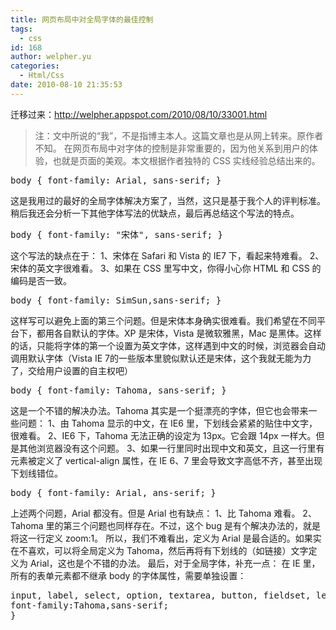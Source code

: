 ```yaml
---
title: 网页布局中对全局字体的最佳控制
tags:
  - css
id: 168
author: welpher.yu
categories:
  - Html/Css
date: 2010-08-10 21:35:53
---
```


迁移过来：http://welpher.appspot.com/2010/08/10/33001.html
> 注：文中所说的“我”，不是指博主本人。这篇文章也是从网上转来。原作者不知。
在网页布局中对字体的控制是非常重要的，因为他关系到用户的体验，也就是页面的美观。本文根据作者独特的 CSS 实线经验总结出来的。
<div style="display: none;">[css] [/css]</div>
<pre class="brush: css; gutter: true; first-line: 1">body { font-family: Arial, sans-serif; }</pre>
这是我用过的最好的全局字体解决方案了，当然，这只是基于我个人的评判标准。稍后我还会分析一下其他字体写法的优缺点，最后再总结这个写法的特点。
<pre class="brush: css; gutter: true; first-line: 1">body { font-family: "宋体", sans-serif; }</pre>
这个写法的缺点在于：
1、宋体在 Safari 和 Vista 的 IE7 下，看起来特难看。
2、宋体的英文字很难看。
3、如果在 CSS 里写中文，你得小心你 HTML 和 CSS 的编码是否一致。
<pre class="brush: css; gutter: true; first-line: 1">body { font-family: SimSun,sans-serif; }</pre>
这样写可以避免上面的第三个问题。但是宋体本身确实很难看。我们希望在不同平台下，都用各自默认的字体。XP 是宋体，Vista 是微软雅黑，Mac 是黑体。这样的话，只能将字体的第一个设置为英文字体，这样遇到中文的时候，浏览器会自动调用默认字体（Vista IE 7的一些版本里貌似默认还是宋体，这个我就无能为力了，交给用户设置的自主权吧）
<pre class="brush: css; gutter: true; first-line: 1">body { font-family: Tahoma, sans-serif; }</pre>
这是一个不错的解决办法。Tahoma 其实是一个挺漂亮的字体，但它也会带来一些问题：
1、由 Tahoma 显示的中文，在 IE6 里，下划线会紧紧的贴住中文字，很难看。
2、IE6 下，Tahoma 无法正确的设定为 13px。它会跟 14px 一样大。但是其他浏览器没有这个问题。
3、如果一行里同时出现中文和英文，且这一行里有元素被定义了 vertical-align 属性，在 IE 6、7 里会导致文字高低不齐，甚至出现下划线错位。
<pre class="brush: css; gutter: true; first-line: 1">body { font-family: Arial, ans-serif; }</pre>
上述两个问题，Arial 都没有。但是 Arial 也有缺点：
1、比 Tahoma 难看。
2、Tahoma 里的第三个问题也同样存在。不过，这个 bug 是有个解决办法的，就是将这一行定义 zoom:1。
所以，我们不难看出，定义为 Arial 是最合适的。如果实在不喜欢，可以将全局定义为 Tahoma，然后再将有下划线的（如链接）文字定义为 Arial，这也是个不错的办法。
最后，对于全局字体，补充一点：
在 IE 里，所有的表单元素都不继承 body 的字体属性，需要单独设置：
<pre class="brush: css; gutter: true; first-line: 1">input, label, select, option, textarea, button, fieldset, legend { 
font-family:Tahoma,sans-serif;
}</pre>
&nbsp;

&nbsp;